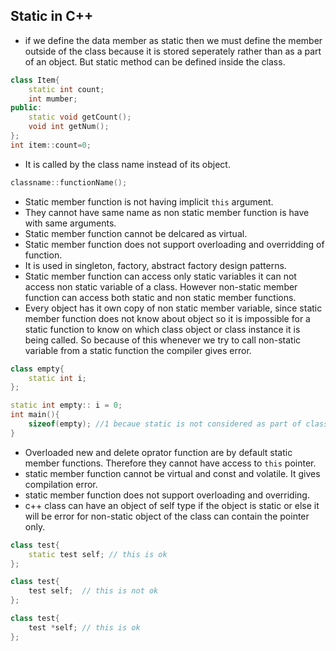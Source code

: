 ## Static in C++ ##
- if we define the data member as static then we must define the member outside of the class because it is stored seperately rather than as a part of an object. But static method can be defined inside the class.

```cpp
class Item{
    static int count;
    int mumber;
public:
    static void getCount();
    void int getNum();
};
int item::count=0;
```
- It is called by the class name instead of its object.
```cpp
classname::functionName();
```
- Static member function is not having implicit `this` argument.
- They cannot have same name as non static member function is have with same arguments.
- Static member function cannot be delcared as virtual.
- Static member function does not support overloading and overridding of function.
- It is used in singleton, factory, abstract factory design patterns.
- Static member function can access only static variables it can not access non static variable of a class. However non-static member function can access both static and non static member functions.
- Every object has it own copy of non static member variable, since static member function does not know about object so it is impossible for a static function to know on which class object or class instance it is being called. So because of this whenever we try to call non-static variable from a static function the compiler gives error.

```cpp
class empty{
    static int i;
};

static int empty:: i = 0;
int main(){
    sizeof(empty); //1 becaue static is not considered as part of class object
}
```
- Overloaded new and delete oprator function are by default static member functions. Therefore they cannot have access to `this` pointer.
- static member function cannot be virtual and const and volatile. It gives compilation error.
- static member function does not support overloading and overriding.
- c++ class can have an object of self type if the object is static or else it will be error for non-static object of the class can contain the pointer only.

```cpp
class test{
    static test self; // this is ok
};

class test{
    test self;  // this is not ok
};

class test{
    test *self; // this is ok
};
```

